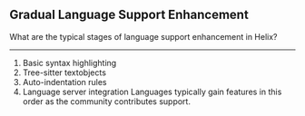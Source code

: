 ## Gradual Language Support Enhancement

What are the typical stages of language support enhancement in Helix?

---

1. Basic syntax highlighting
2. Tree-sitter textobjects
3. Auto-indentation rules
4. Language server integration
Languages typically gain features in this order as the community contributes support.

